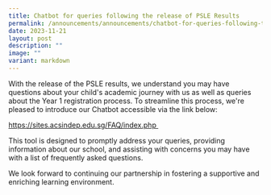 ```yaml
---
title: Chatbot for queries following the release of PSLE Results
permalink: /announcements/announcements/chatbot-for-queries-following-the-release-of-psle-results/
date: 2023-11-21
layout: post
description: ""
image: ""
variant: markdown
---
```

<p>With the release of the PSLE results, we understand you may have questions about your child's academic journey with us as well as queries about the Year 1 registration process. To streamline this process, we're pleased to introduce our Chatbot accessible via the link below:</p>
<p><a href="https://sites.acsindep.edu.sg/FAQ/index.php%20">https://sites.acsindep.edu.sg/FAQ/index.php&nbsp;</a></p>
<p>This tool is designed to promptly address your queries, providing information about our school, and assisting with concerns you may have with a list of frequently asked questions.&nbsp;</p>
<p>We look forward to continuing our partnership in fostering a supportive and enriching learning environment.</p>